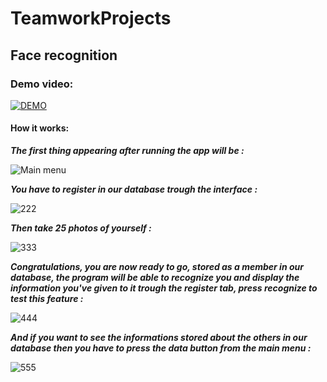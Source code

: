 # TeamworkProjects
## Face recognition
### Demo video:

[![DEMO](https://user-images.githubusercontent.com/65785991/118040975-eab45180-b37a-11eb-9c90-0b423cf9057e.png)](https://www.youtube.com/watch?v=S_8F85dc7hI)

#### How it works:
***The first thing appearing after running the app will be :***  

![Main menu](https://user-images.githubusercontent.com/44818281/117890110-3b657500-b2bd-11eb-8847-218471e90bc2.png)  

***You have to register in our database trough the interface :***  

![222](https://user-images.githubusercontent.com/44818281/117890180-5d5ef780-b2bd-11eb-8134-8370721881f7.png)  

***Then take 25 photos of yourself :***   

![333](https://user-images.githubusercontent.com/44818281/117890193-60f27e80-b2bd-11eb-9bcd-4b1ebc8dd345.png)  

***Congratulations, you are now ready to go, stored as a member in our database, the program will be able to recognize you and display the information you've given to it trough the register tab, press recognize to test this feature :***  

![444](https://user-images.githubusercontent.com/44818281/117890200-66e85f80-b2bd-11eb-975b-3f69279050c9.png)  

***And if you want to see the informations stored about the others in our database then you have to press the data button from the main menu :***  

![555](https://user-images.githubusercontent.com/44818281/117890224-710a5e00-b2bd-11eb-9ed7-01e8520e65c5.png)  
